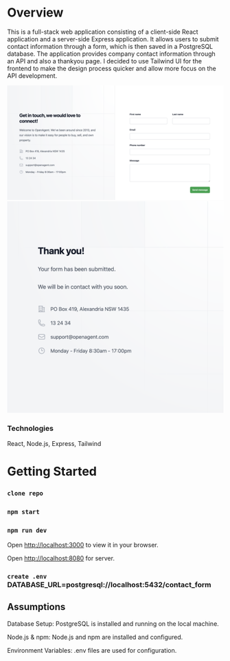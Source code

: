 # Overview

This is a full-stack web application consisting of a client-side React application and a server-side Express application. It allows users to submit contact information through a form, which is then saved in a PostgreSQL database. The application provides company contact information through an API and also a thankyou page. I decided to use Tailwind UI for the frontend to make the design process quicker and allow more focus on the API development.

![screenshot](./client/public/Screenshot%202024-08-21%20at%209.00.21%20am.png)
![screenshot](./client/public/Screenshot%202024-08-21%20at%209.00.47%20am.png)

### Technologies

React,
Node.js, Express,
Tailwind

# Getting Started

### `clone repo`

### `npm start`

### `npm run dev`

Open [http://localhost:3000](http://localhost:3000) to view it in your browser.

Open [http://localhost:8080](http://localhost:8080) for server.

### `create .env` DATABASE_URL=postgresql://localhost:5432/contact_form

## Assumptions

Database Setup: PostgreSQL is installed and running on the local machine.

Node.js & npm: Node.js and npm are installed and configured.

Environment Variables: .env files are used for configuration.
